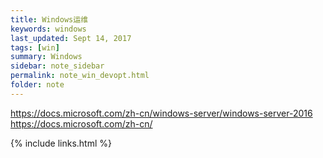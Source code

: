 ```yaml
---
title: Windows运维
keywords: windows
last_updated: Sept 14, 2017
tags: [win]
summary: Windows
sidebar: note_sidebar
permalink: note_win_devopt.html
folder: note 
---
```


https://docs.microsoft.com/zh-cn/windows-server/windows-server-2016
https://docs.microsoft.com/zh-cn/

{% include links.html %}
